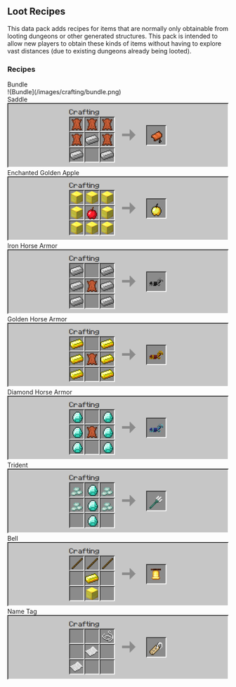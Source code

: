 ## Loot Recipes
This data pack adds recipes for items that are normally only obtainable from looting dungeons or other generated structures. This pack is intended to allow new players to obtain these kinds of items without having to explore vast distances (due to existing dungeons already being looted).

### Recipes
Bundle  
!{Bundle](/images/crafting/bundle.png)  
Saddle  
![Saddle](/images/crafting/saddle.png)  
Enchanted Golden Apple  
![Enchanted Golden Apple](/images/crafting/enchanted_golden_apple.png)  
Iron Horse Armor  
![Iron Horse Armor](/images/crafting/iron_horse_armor.png)  
Golden Horse Armor  
![Golden Horse Armor](/images/crafting/golden_horse_armor.png)  
Diamond Horse Armor  
![Diamond Horse Armor](/images/crafting/diamond_horse_armor.png)  
Trident  
![Trident](/images/crafting/trident.png)  
Bell  
![Bell](/images/crafting/bell.png)  
Name Tag  
![Name Tag](/images/crafting/name_tag.png)
